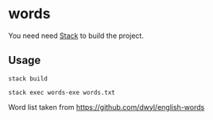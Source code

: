 # words

You need need [Stack](https://www.haskell.org/platform/) to build the project.

## Usage

```
stack build
```
```
stack exec words-exe words.txt
```

Word list taken from https://github.com/dwyl/english-words
